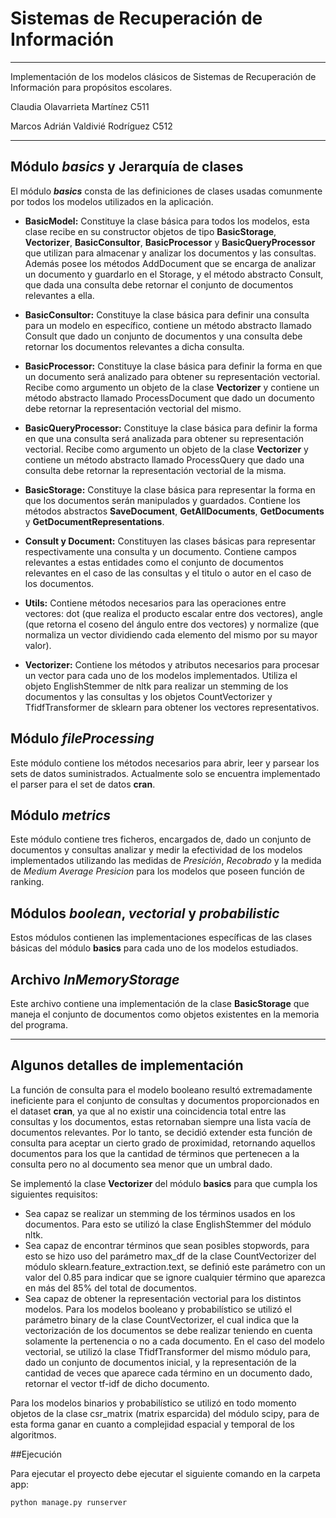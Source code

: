 # Sistemas de Recuperación de Información

---

Implementación de los modelos clásicos de Sistemas de Recuperación de Información para 
propósitos escolares.

Claudia Olavarrieta Martínez C511

Marcos Adrián Valdivié Rodríguez C512

---

## Módulo **_basics_** y Jerarquía de clases

El módulo **_basics_** consta de las definiciones de clases usadas comunmente por todos los modelos
utilizados en la aplicación.

- __BasicModel:__ Constituye la clase básica para todos los modelos, esta clase recibe en su constructor
 objetos de tipo __BasicStorage__, __Vectorizer__, __BasicConsultor__, __BasicProcessor__ y 
 __BasicQueryProcessor__ que utilizan para almacenar y analizar los documentos y las consultas. Además
 posee los métodos AddDocument que se encarga de analizar un documento y guardarlo en el Storage, y el 
 método abstracto Consult, que dada una consulta debe retornar el conjunto de documentos relevantes a ella.
 
- __BasicConsultor:__ Constituye la clase básica para definir una consulta para un modelo en específico,
contiene un método abstracto llamado Consult que dado un conjunto de documentos y una consulta debe
retornar los documentos relevantes a dicha consulta.

- __BasicProcessor:__ Constituye la clase básica para definir la forma en que un documento será 
analizado para obtener su representación vectorial. Recibe como argumento un objeto de la clase 
__Vectorizer__ y contiene un método abstracto llamado ProcessDocument que dado un documento debe 
retornar la representación vectorial del mismo.

- __BasicQueryProcessor:__ Constituye la clase básica para definir la forma en que una consulta será 
analizada para obtener su representación vectorial. Recibe como argumento un objeto de la clase 
__Vectorizer__ y contiene un método abstracto llamado ProcessQuery que dado una consulta debe 
retornar la representación vectorial de la misma.

- __BasicStorage:__ Constituye la clase básica para representar la forma en que los documentos serán
manipulados y guardados. Contiene los métodos abstractos __SaveDocument__, __GetAllDocuments__, 
__GetDocuments__ y __GetDocumentRepresentations__.

- __Consult y Document:__ Constituyen las clases básicas para representar respectivamente una consulta
y un documento. Contiene campos relevantes a estas entidades como el conjunto de documentos relevantes
en el caso de las consultas y el titulo o autor en el caso de los documentos. 

- __Utils:__ Contiene métodos necesarios para las operaciones entre vectores: dot (que realiza el 
producto escalar entre dos vectores), angle (que retorna el coseno del ángulo entre dos vectores) y
normalize (que normaliza un vector dividiendo cada elemento del mismo por su mayor valor).

- __Vectorizer:__ Contiene los métodos y atributos necesarios para procesar un vector para cada uno de 
los modelos implementados. Utiliza el objeto EnglishStemmer de nltk para realizar un stemming de los
 documentos y las consultas y los objetos CountVectorizer y TfidfTransformer de sklearn para obtener
 los vectores representativos.
 
## Módulo **_fileProcessing_**  

Este módulo contiene los métodos necesarios para abrir, leer y parsear los sets de datos
suministrados. Actualmente solo se encuentra implementado el parser para el set de datos
__cran__.

## Módulo **_metrics_**

Este módulo contiene tres ficheros, encargados de, dado un conjunto de documentos y consultas
analizar y medir la efectividad de los modelos implementados utilizando las medidas de 
_Presición_, _Recobrado_ y la medida de _Medium Average Presicion_ para los modelos que
poseen función de ranking.

## Módulos **_boolean_**, **_vectorial_** y **_probabilistic_**

Estos módulos contienen las implementaciones específicas de las clases básicas
del módulo __basics__ para cada uno de los modelos estudiados. 

## Archivo **_InMemoryStorage_**

Este archivo contiene una implementación de la clase __BasicStorage__ que maneja el conjunto
de documentos como objetos existentes en la memoria del programa.

---

## Algunos detalles de implementación

La función de consulta para el modelo booleano resultó extremadamente ineficiente para
el conjunto de consultas y documentos proporcionados en el dataset __cran__, ya que al
no existir una coincidencia total entre las consultas y los documentos, estas retornaban
siempre una lista vacía de documentos relevantes. Por lo tanto, se decidió extender
esta función de consulta para aceptar un cierto grado de proximidad, retornando aquellos
documentos para los que la cantidad de términos que pertenecen a la consulta pero no al 
documento sea menor que un umbral dado.

Se implementó la clase __Vectorizer__ del módulo __basics__ para que cumpla los siguientes
requisitos:
- Sea capaz se realizar un stemming de los términos usados en los documentos. Para esto se 
utilizó la clase EnglishStemmer del módulo nltk.
- Sea capaz de encontrar términos que sean posibles stopwords, para esto se hizo uso del
parámetro max_df de la clase CountVectorizer del módulo sklearn.feature_extraction.text,
se definió este parámetro con un valor del 0.85 para indicar que se ignore cualquier término
que aparezca en más del 85% del total de documentos.
- Sea capaz de obtener la representación vectorial para los distintos modelos. Para los
modelos booleano y probabilístico se utilizó el parámetro binary de la clase CountVectorizer,
el cual indica que la vectorización de los documentos se debe realizar teniendo en cuenta
solamente la pertenencia o no a cada documento. En el caso del modelo vectorial, se utilizó
la clase TfidfTransformer del mismo módulo para, dado un conjunto de documentos inicial,
y la representación de la cantidad de veces que aparece cada término en un documento dado,
retornar el vector tf-idf de dicho documento. 

Para los modelos binarios y probabilístico se utilizó en todo momento objetos de la clase
csr_matrix (matrix esparcida) del módulo scipy, para de esta forma ganar en cuanto a 
complejidad espacial y temporal de los algoritmos.

  
##Ejecución

Para ejecutar el proyecto debe ejecutar el siguiente comando en la carpeta app:

```bash
python manage.py runserver
```

 